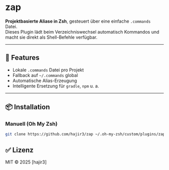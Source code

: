 # zap

**Projektbasierte Aliase in Zsh**, gesteuert über eine einfache `.commands` Datei.  
Dieses Plugin lädt beim Verzeichniswechsel automatisch Kommandos und macht sie direkt als Shell-Befehle verfügbar.

---

## 🔧 Features

- Lokale `.commands` Datei pro Projekt
- Fallback auf `~/.commands` global
- Automatische Alias-Erzeugung
- Intelligente Ersetzung für `gradle`, `npm` u. a.

---

## 📦 Installation

### Manuell (Oh My Zsh)

```bash
git clone https://github.com/hajir3/zap ~/.oh-my-zsh/custom/plugins/zap
```


## ✅ Lizenz

MIT © 2025 [hajir3]
